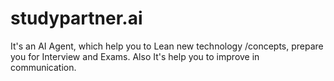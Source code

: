 # studypartner.ai
It's an AI Agent, which help you to Lean new technology /concepts, prepare you for Interview and Exams. Also It's help you to improve in communication.
